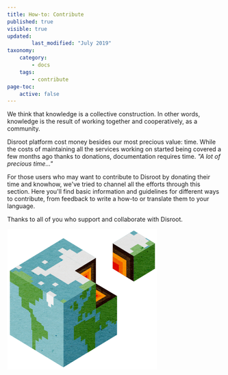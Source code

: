 ```yaml
---
title: How-to: Contribute
published: true
visible: true
updated:
        last_modified: "July 2019"
taxonomy:
    category:
        - docs
    tags:
        - contribute
page-toc:
    active: false
---
```


We think that knowledge is a collective construction. In other words, knowledge is the result of working together and cooperatively, as a community.

Disroot platform cost money besides our most precious value: time. While the costs of maintaining all the services working on started being covered a few months ago thanks to donations, documentation requires time.
*"A lot of precious time..."*

For those users who may want to contribute to Disroot by donating their time and knowhow, we've tried to channel all the efforts through this section.
Here you'll find basic information and guidelines for different ways to contribute, from feedback to write a how-to or translate them to your language.

Thanks to all of you who support and collaborate with Disroot.


![](contribute.png)
